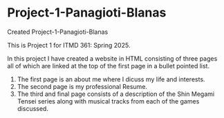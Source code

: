 # Project-1-Panagioti-Blanas
Created Project-1-Panagioti-Blanas

This is Project 1 for ITMD 361: Spring 2025.

In this project I have created a website in HTML consisting of three pages all of which are linked at the top of the first page in a bullet pointed list.

1. The first page is an about me where I dicuss my life and interests.
2. The second page is my professional Resume.
3. The third and final page consists of a description of the Shin Megami Tensei series along with musical tracks from each of the games discussed.
